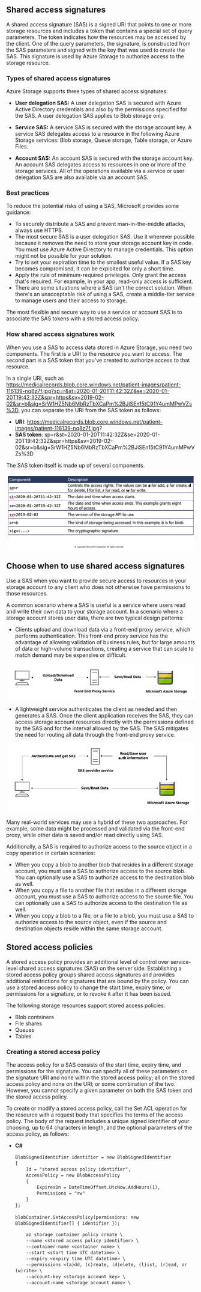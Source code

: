 ## Shared access signatures

A shared access signature (SAS) is a signed URI that points to one or more storage resources and includes a token that contains a special set of query parameters. The token indicates how the resources may be accessed by the client. One of the query parameters, the signature, is constructed from the SAS parameters and signed with the key that was used to create the SAS. This signature is used by Azure Storage to authorize access to the storage resource.

### Types of shared access signatures

Azure Storage supports three types of shared access signatures:

 * **User delegation SAS:** A user delegation SAS is secured with Azure Active Directory credentials and also by the permissions specified for the SAS. A user delegation SAS applies to Blob storage only.

 * **Service SAS:** A service SAS is secured with the storage account key. A service SAS delegates access to a resource in the following Azure Storage services: Blob storage, Queue storage, Table storage, or Azure Files.

 * **Account SAS:** An account SAS is secured with the storage account key. An account SAS delegates access to resources in one or more of the storage services. All of the operations available via a service or user delegation SAS are also available via an account SAS.

### Best practices

To reduce the potential risks of using a SAS, Microsoft provides some guidance:

 * To securely distribute a SAS and prevent man-in-the-middle attacks, always use HTTPS.
 * The most secure SAS is a user delegation SAS. Use it wherever possible because it removes the need to store your storage account key in code. You must use Azure Active Directory to manage credentials. This option might not be possible for your solution.
 * Try to set your expiration time to the smallest useful value. If a SAS key becomes compromised, it can be exploited for only a short time.
 * Apply the rule of minimum-required privileges. Only grant the access that's required. For example, in your app, read-only access is sufficient.
 * There are some situations where a SAS isn't the correct solution. When there's an unacceptable risk of using a SAS, create a middle-tier service to manage users and their access to storage.

The most flexible and secure way to use a service or account SAS is to associate the SAS tokens with a stored access policy.

### How shared access signatures work

When you use a SAS to access data stored in Azure Storage, you need two components. The first is a URI to the resource you want to access. The second part is a SAS token that you've created to authorize access to that resource.

In a single URI, such as https://medicalrecords.blob.core.windows.net/patient-images/patient-116139-nq8z7f.jpg?sp=r&st=2020-01-20T11:42:32Z&se=2020-01-20T19:42:32Z&spr=https&sv=2019-02-02&sr=b&sig=SrW1HZ5Nb6MbRzTbXCaPm%2BJiSEn15tC91Y4umMPwVZs%3D, you can separate the URI from the SAS token as follows:

 * **URI**: https://medicalrecords.blob.core.windows.net/patient-images/patient-116139-nq8z7f.jpg?
 * **SAS token**: sp=r&st=2020-01-20T11:42:32Z&se=2020-01-20T19:42:32Z&spr=https&sv=2019-02-02&sr=b&sig=SrW1HZ5Nb6MbRzTbXCaPm%2BJiSEn15tC91Y4umMPwVZs%3D

The SAS token itself is made up of several components.

![alt text](images/shared_access_01.png)

## Choose when to use shared access signatures

Use a SAS when you want to provide secure access to resources in your storage account to any client who does not otherwise have permissions to those resources.

A common scenario where a SAS is useful is a service where users read and write their own data to your storage account. In a scenario where a storage account stores user data, there are two typical design patterns:

 * Clients upload and download data via a front-end proxy service, which performs authentication. This front-end proxy service has the advantage of allowing validation of business rules, but for large amounts of data or high-volume transactions, creating a service that can scale to match demand may be expensive or difficult.

![alt text](images/shared_access_02.png)

 * A lightweight service authenticates the client as needed and then generates a SAS. Once the client application receives the SAS, they can access storage account resources directly with the permissions defined by the SAS and for the interval allowed by the SAS. The SAS mitigates the need for routing all data through the front-end proxy service.

![alt text](images/shared_access_03.png)

Many real-world services may use a hybrid of these two approaches. For example, some data might be processed and validated via the front-end proxy, while other data is saved and/or read directly using SAS.

Additionally, a SAS is required to authorize access to the source object in a copy operation in certain scenarios:

 * When you copy a blob to another blob that resides in a different storage account, you must use a SAS to authorize access to the source blob. You can optionally use a SAS to authorize access to the destination blob as well.
 * When you copy a file to another file that resides in a different storage account, you must use a SAS to authorize access to the source file. You can optionally use a SAS to authorize access to the destination file as well.
 * When you copy a blob to a file, or a file to a blob, you must use a SAS to authorize access to the source object, even if the source and destination objects reside within the same storage account.

## Stored access policies

A stored access policy provides an additional level of control over service-level shared access signatures (SAS) on the server side. Establishing a stored access policy groups shared access signatures and provides additional restrictions for signatures that are bound by the policy. You can use a stored access policy to change the start time, expiry time, or permissions for a signature, or to revoke it after it has been issued.

The following storage resources support stored access policies:

 * Blob containers
 * File shares
 * Queues
 * Tables

### Creating a stored access policy

The access policy for a SAS consists of the start time, expiry time, and permissions for the signature. You can specify all of these parameters on the signature URI and none within the stored access policy; all on the stored access policy and none on the URI; or some combination of the two. However, you cannot specify a given parameter on both the SAS token and the stored access policy.

To create or modify a stored access policy, call the Set ACL operation for the resource with a request body that specifies the terms of the access policy. The body of the request includes a unique signed identifier of your choosing, up to 64 characters in length, and the optional parameters of the access policy, as follows:

 * **C#**
 
    ```azurecli-interactive
    BlobSignedIdentifier identifier = new BlobSignedIdentifier
    {
        Id = "stored access policy identifier",
        AccessPolicy = new BlobAccessPolicy
        {
            ExpiresOn = DateTimeOffset.UtcNow.AddHours(1),
            Permissions = "rw"
        }
    };
  
    blobContainer.SetAccessPolicy(permissions: new BlobSignedIdentifier[] { identifier });
    ```
        
    ```azurecli-interactive
        az storage container policy create \
        --name <stored access policy identifier> \
        --container-name <container name> \
        --start <start time UTC datetime> \
        --expiry <expiry time UTC datetime> \
        --permissions <(a)dd, (c)reate, (d)elete, (l)ist, (r)ead, or (w)rite> \
        --account-key <storage account key> \
        --account-name <storage account name> \
    ```